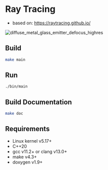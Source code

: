 # Ray Tracing

- based on: https://raytracing.github.io/

![diffuse_metal_glass_emitter_defocus_highres](https://user-images.githubusercontent.com/7516208/164042906-fce16f88-9789-44f0-9081-7691013a5fb1.png)

## Build
```bash
make main
```

## Run
```bash
./bin/main
```

## Build Documentation
```bash
make doc
```

## Requirements

- Linux kernel v5.17+
- C++20
- gcc v11.2+ or clang v13.0+
- make v4.3+
- doxygen v1.9+
